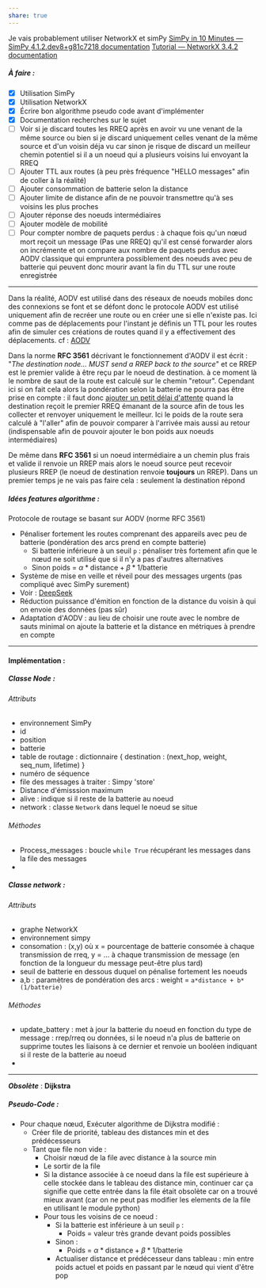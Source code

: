 ```yaml
---
share: true
---
```

Je vais probablement utiliser NetworkX et simPy
[SimPy in 10 Minutes — SimPy 4.1.2.dev8+g81c7218 documentation](https://simpy.readthedocs.io/en/latest/simpy_intro/index.html)
[Tutorial — NetworkX 3.4.2 documentation](https://networkx.org/documentation/stable/tutorial.html)
##### À faire :
- [x] Utilisation SimPy
- [x] Utilisation NetworkX
- [x] Écrire bon algorithme pseudo code avant d'implémenter
- [x] Documentation recherches sur le sujet
- [ ] Voir si je discard toutes les RREQ après en avoir vu une venant de la même source ou bien si je discard uniquement celles venant de la même source et d'un voisin déja vu car sinon je risque de discard un meilleur chemin potentiel si il a un noeud qui a plusieurs voisins lui envoyant la RREQ
- [ ] Ajouter TTL aux routes (à peu près fréquence "HELLO messages" afin de coller à la réalité)
- [ ] Ajouter consommation de batterie selon la distance
- [ ] Ajouter limite de distance afin de ne pouvoir transmettre qu'à ses voisins les plus proches
- [ ] Ajouter réponse des noeuds intermédiaires
- [ ] Ajouter modèle de mobilité
- [ ] Pour compter nombre de paquets perdus : à chaque fois qu'un nœud mort reçoit un message (Pas une RREQ) qu'il est censé forwarder alors on incrémente et on compare aux nombre de paquets perdus avec AODV classique qui empruntera possiblement des noeuds avec peu de batterie qui peuvent donc mourir avant la fin du TTL sur une route enregistrée
___
Dans la réalité, AODV est utilisé dans des réseaux de noeuds mobiles donc des connexions se font et se défont donc le protocole AODV est utilisé uniquement afin de recréer une route ou en créer une si elle n'existe pas.
Ici comme pas de déplacements pour l'instant je définis un TTL pour les routes afin de simuler ces créations de routes quand il y a effectivement des déplacements. cf : [AODV](./Technos%20acutelles/AODV.md)

Dans la norme **RFC 3561** décrivant le fonctionnement d'AODV il est écrit : "_The destination node... MUST send a RREP back to the source_" et ce RREP est le premier valide à être reçu par le noeud de destination. à ce moment là le nombre de saut de la route est calculé sur le chemin "retour".
Cependant ici si on fait cela alors la pondération selon la batterie ne pourra pas être prise en compte : il faut donc [ajouter un petit délai d'attente](https://chat.deepseek.com/a/chat/s/101cc16b-010d-48c9-ba9e-eee1aaacbcbc) quand la destination reçoit le premier RREQ émanant de la source afin de tous les collecter et renvoyer uniquement le meilleur. Ici le poids de la route sera calculé à "l'aller" afin de pouvoir comparer à l'arrivée mais aussi au retour (indispensable afin de pouvoir ajouter le bon poids aux noeuds intermédiaires)

De même dans **RFC 3561** si un noeud intermédiaire a un chemin plus frais et valide il renvoie un RREP mais alors le noeud source peut recevoir plusieurs RREP (le noeud de destination renvoie **toujours** un RREP). Dans un premier temps je ne vais pas faire cela : seulement la destination répond
##### Idées features algorithme : 
Protocole de routage se basant sur AODV (norme RFC 3561)
- Pénaliser fortement les routes comprenant des appareils avec peu de batterie (pondération des arcs prend en compte batterie)
	- Si batterie inférieure à un seuil `p` : pénaliser très fortement afin que le nœud ne soit utilisé que si il n'y a pas d'autres alternatives
	- Sinon poids = $\alpha*\text{distance} + \beta*1/\text{batterie}$
- Système de mise en veille et réveil pour des messages urgents (pas compliqué avec SimPy surement)
- Voir : [DeepSeek](https://chat.deepseek.com/a/chat/s/4e2a9815-fd19-4653-b3c2-a087f881b637)
- Réduction puissance d'émition en fonction de la distance du voisin à qui on envoie des données (pas sûr)
- Adaptation d'AODV : au lieu de choisir une route avec le nombre de sauts minimal on ajoute la batterie et la distance en métriques à prendre en compte 

___
#### Implémentation :
##### Classe Node :
###### Attributs 
- environnement SimPy
- id
- position
- batterie
- table de routage : dictionnaire { destination : (next_hop, weight, seq_num, lifetime) }
- numéro de séquence 
- file des messages à traiter : Simpy 'store'
- Distance d'émisssion maximum
- alive : indique si il reste de la batterie au noeud
- network : classe `Network` dans lequel le noeud se situe

###### Méthodes
- Process_messages : boucle ``while True`` récupérant les messages dans la file des messages
- 

##### Classe network : 
###### Attributs 
- graphe NetworkX
- environnement simpy
- consomation : (x,y) où x = pourcentage de batterie consomée à chaque transmission de rreq, y = ... à chaque transmission de message (en fonction de la longueur du message peut-être plus tard)
- seuil de batterie en dessous duquel on pénalise fortement les noeuds
- a,b : paramètres de pondération des arcs : weight = `a*distance + b*(1/batterie)`
###### Méthodes
- update_battery : met à jour la batterie du noeud en fonction du type de message : rrep/rreq ou données, si le noeud n'a plus de batterie on supprime toutes les liaisons à ce dernier et renvoie un booléen indiquant si il reste de la batterie au noeud
- 
---
***Obsolète*** : **Dijkstra**
##### Pseudo-Code :
- Pour chaque nœud, Exécuter algorithme de Dijkstra modifié :
	- Créer file de priorité, tableau des distances min et des prédécesseurs
	- Tant que file non vide :
		- Choisir nœud de la file avec distance à la source min
		- Le sortir de la file
		- Si la distance associée à ce noeud dans la file est supérieure à celle stockée dans le tableau des distance min, continuer car ça signifie que cette entrée dans la file était obsolète car on a trouvé mieux avant (car on ne peut pas modifier les elements de la file en utilisant le module python)
		- Pour tous les voisins de ce noeud : 
			- Si la batterie est inférieure à un seuil `p` : 
				- Poids = valeur très grande devant poids possibles
			- Sinon :
				- Poids = $\alpha*\text{distance} + \beta*1/\text{batterie}$ 
			- Actualiser distance et prédécesseur dans tableau : min entre poids actuel et poids en passant par le nœud qui vient d'être pop


